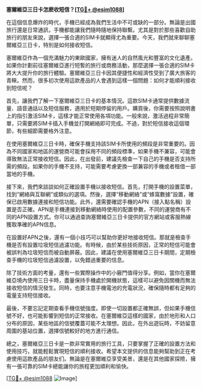 **塞爾維亞三日卡怎麽收短信？[[TG💪+ @esim1088](https://t.me/s/esim1088)]**

在這個信息爆炸的時代，手機已經成為我們生活中不可或缺的一部分。無論是出國旅行還是日常通訊，手機都能讓我們隨時隨地保持聯繫。尤其是對於那些喜歡自助旅行的朋友來說，選擇一張合適的SIM卡就顯得尤為重要。今天，我們就來聊聊塞爾維亞三日卡，特別是如何接收短信。

塞爾維亞作為一個充滿魅力的東歐國家，擁有迷人的自然風光和豐富的文化遺產。如果你計劃前往塞爾維亞進行短暫的旅行或商務活動，那麼選擇一張合適的SIM卡將大大提升你的旅行體驗。塞爾維亞三日卡因其便捷性和經濟性受到了廣大旅客的青睞。然而，很多初次使用這款產品的人會遇到這樣一個問題：如何才能順利接收到短信呢？

首先，讓我們了解一下塞爾維亞三日卡的基本情況。這款SIM卡通常提供數據流量、語音通話以及短信服務，適用於短期停留的用戶。購買後，你需要按照說明書上的指引激活SIM卡，這樣才能正常使用各項功能。一般來說，激活過程非常簡單，只需要將SIM卡插入手機並打開網絡即可完成。不過，對於短信接收這個環節，有些細節需要格外注意。

在使用塞爾維亞三日卡時，確保手機支持該SIM卡所使用的頻段是非常重要的。因為不同國家和地區的運營商可能會採用不同的頻段標準，如果手機不兼容，可能會導致無法正常接收短信。因此，在出發前，建議先檢查一下自己的手機是否支持所需的頻段。如果你的手機不支持，可能需要考慮更換一部兼容的手機或者租借一部當地的手機。

接下來，我們來談談如何正確設置手機以接收短信。首先，打開手機的設置菜單，找到“網絡與互聯網”或類似的選項。然後，選擇“移動網絡”或“蜂窩數據”設置，確保已啟用數據連接和短信功能。此外，還需要確認手機的APN（接入點名稱）設置是否正確。APN是手機連接到移動網絡時使用的配置參數，不同的運營商有不同的APN設置方式。你可以通過查詢塞爾維亞三日卡提供的官方網站或客服熱線獲取準確的APN信息。

在設置好APN之後，還有一個小技巧可以幫助你更好地接收短信。那就是檢查手機是否有設置垃圾短信過濾功能。有時候，由於某些技術原因，正常的短信可能會被誤判為垃圾短信而被自動屏蔽。因此，建議在使用塞爾維亞三日卡期間，定期檢查手機的垃圾短信過濾設置，以免錯過重要的信息。

除了技術方面的考量，還有一些實際操作中的小竅門值得分享。例如，當你在塞爾維亞境內使用三日卡時，盡量保持手機處於開機狀態，這樣可以避免因關機而無法接收短信的情況發生。同時，也要注意手機電池的充電狀況，確保隨時都有足夠的電量支持短信接收。

最後，不要忘記定期查看手機信號強度。即使一切設置都正確無誤，但如果手機信號不好，也可能影響到短信的正常接收。在塞爾維亞這樣的國家，由於地形和人口分布的原因，某些地區的信號覆蓋可能不太理想。因此，在外出遊玩時，不妨留意周圍的基站位置，選擇信號較好的地方進行通信。

總之，塞爾維亞三日卡是一款非常實用的旅行工具，只要掌握了正確的設置方法和使用技巧，就能輕鬆實現短信的順利接收。希望本文提供的信息能夠幫助到正在考慮使用這款產品的朋友们。無論是在塞爾維亞享受美景，還是在其他國家探險，擁有一張可靠的SIM卡總能讓你的旅程更加順利和愉快。

[[TG💪+ @esim1088](https://t.me/s/esim1088) ![Image](https://i.postimg.cc/4NQfJmqS/Snipaste-2025-05-13-00-14-12.png)]